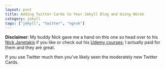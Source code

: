```yaml
---
layout: post
title: Adding Twitter Cards to Your Jekyll Blog and Using NGrok
category: jekyll
tags: ["jekyll", "twitter", "ngrok"]
---
```


**Disclaimer**: My buddy Nick gave me a hand on this one so head over to his [Nick Janetakis](_drafts/adding-twitter-cards-to-your-jekyll-blog-and-using-ngrok.md.) if you like or check out his [Udemy courses](https://www.udemy.com/user/nick-janetakis/); I actually paid for them and they are great.

If you use Twitter much then you've likely seen the moderately new Twitter Cards.  
